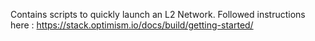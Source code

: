 Contains scripts to quickly launch an L2 Network.
Followed instructions here : https://stack.optimism.io/docs/build/getting-started/

